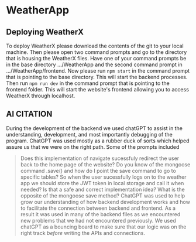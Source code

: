 # WeatherApp

## Deploying WeatherX
 To deploy WeatherX please download the contents of the git to your local machine.
 Then please open two command prompts and go to the directory that is housing the WeatherX files.
 Have one of your command prompts be in the base directory .../WeatherApp and the second command prompt in .../WeatherApp/frontend.
 Now please run `npm start` in the command prompt that is pointing to the base directory. This will start the backend processes.
 Then run `npm run dev` in the command prompt that is pointing to the frontend folder. This will start the website's frontend allowing you to access WeatherX through localhost.

## AI CITATION
 During the development of the backend we used chatGPT to assist in the understanding, development, and most importantly debugging of the program. ChatGPT was used mostly as a rubber duck of sorts which helped 
 assure us that we were on the right path. Some of the prompts included 
 > Does this implementation of navigate sucessfuly redirect the user back to the home page of the website?
 > Do you know of the mongoose command .save() and how do I point the save command to go to specific tables?
 > So when the user sucessfully logs on to the weather app we should store the JWT token in local storage and call it when needed? Is that a safe and correct implementation idea?
 > What is the opposite of the mongoose save method?
 ChatGPT was used to help grow our understanding of how backend development works and how to facilitate the connection between backend and frontend. As a result it was used in many of the backend files as we 
 encountered new problems that we had not encountered previously. We used chatGPT as a bouncing board to make sure that our logic was on the right track _before_ writing the APIs and connections. 
